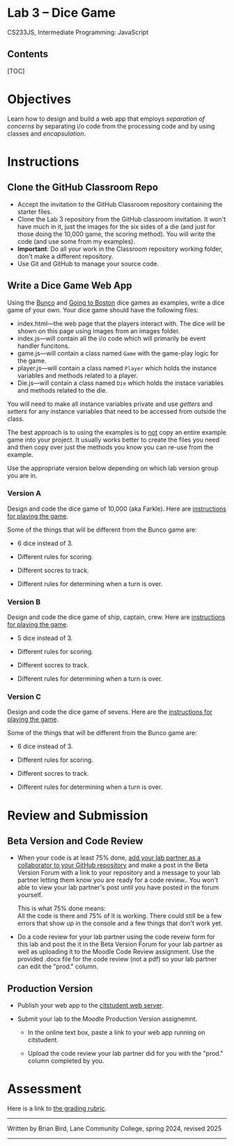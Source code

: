 <h1>Lab 3 – Dice Game</h1

<h4>CS233JS, Intermediate Programming: JavaScript</h4>

<h2>Contents</h2>

[TOC]

# Objectives

Learn how to design and build a web app that employs *separation of concerns* by separating i/o code from the processing code and by using classes and *encapsulation*.

# Instructions

## Clone the GitHub Classroom Repo

- Accept the invitation to the GitHub Classroom repository containing the starter files.
- Clone the Lab 3 repository from the GitHub classroom invitation. It won't have much in it, just the images for the six sides of a die (and just for those doing the 10,000 game, the scoring method). You will write the code (and use some from my examples).
- **Important**: Do all your work in the Classroom repository working folder, don't make a different repository.
-  Use Git and GitHub to manage your source code.

## Write a Dice Game Web App

Using the [Bunco](https://github.com/LCC-CIT/CS233JS-BuncoGame) and [Going to Boston](https://github.com/LCC-CIT/CS233JS-Going2Boston) dice games as examples, write a dice game of your own. Your dice game should have the following files:

- index.html&mdash;the web page that the players interact with. The dice will be shown on this page using images from an images folder.
- index.js&mdash;will contain all the i/o code which will primarily be event handler funcitons.
- game.js&mdash;will contain a class named `Game` with the game-play logic for the game.
- player.js&mdash;will contain a class named `Player` which holds the instance variables and methods related to a player.
- Die.js&mdash;will contain a class named `Die` which holds the instace variables and methods related to the die.

You will need to make all instance variables private and use *getters* and *setters* for any instance variables that need to be accessed from outside the class.

The best approach is to using the examples is to <u>not</u> copy an entire example game into your project. It usually works better to create the files you need and then copy over just the methods you know you can re-use from the example. 

Use the appropriate version below depending on which lab version group you are in.

### Version A

Design and code the dice game of 10,000 (aka Farkle). Here are [instructions for playing the game](https://www.dice-play.com/Games/TenThousand.htm).

Some of the things that will be different from the Bunco game are:

- 6 dice instead of 3.

- Different rules for scoring.

- Different socres to track.

- Different rules for determining when a turn is over.

  

### Version B

Design and code the dice game of ship, captain, crew. Here are [instructions for playing the game](https://en.wikipedia.org/wiki/Ship,_captain,_and_crew).

- 5 dice instead of 3.

- Different rules for scoring.

- Different socres to track.

- Different rules for determining when a turn is over.

  

### Version C

Design and code the dice game of sevens. Here are the [instructions for playing the game](https://www.dicegamedepot.com/sevens-dice-game-rules/).

Some of the things that will be different from the Bunco game are:

- 6 dice instead of 3.

- Different rules for scoring.

- Different socres to track.

- Different rules for determining when a turn is over.

  

# Review and Submission

## Beta Version and Code Review

- When your code is at least 75% done, [add your lab partner as a collaborator to your GitHub repository](https://docs.github.com/en/account-and-profile/setting-up-and-managing-your-personal-account-on-github/managing-access-to-your-personal-repositories/inviting-collaborators-to-a-personal-repository) and make a post in the Beta Version Forum with a link to your repository and a message to your lab partner letting them know you are ready for a code review.. You won't able to view your lab partner's post until you have posted in the forum yourself.  

  This is what 75% done means:  
  All the code is there and 75% of it is working. There could still be a  few errors that show up in the console and a few things that don't work yet.

- Do a code review for your lab partner using the code reveiw form for this lab and post the it in the Beta Version Forum for your lab partner as well as uploading it to the Moodle Code Review assignment. Use the provided .docx file for the code review (not a pdf) so your lab partner can edit the  "prod." column.

## Production Version

- Publish your web app to the [citstudent web server](https://citstudent.lanecc.edu/).

- Submit your lab to the Moodle Production Version assignemnt.

  - In the online text box, paste a link to your web app running on citstudent.

  - Upload the code review your lab partner did for you with the "prod." column completed by you.

# Assessment

Here is a link to [the grading rubric](https://lcc-cit.github.io/CS233JS-CourseMaterials/Labs/Lab03/CS233JS_Lab03_Rubric.htm).



------

Written by Brian Bird, Lane Community College, spring 2024, revised <time>2025</time>

------

